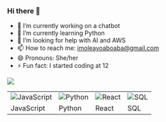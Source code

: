 ### Hi there 👋


- 🔭 I’m currently working on a chatbot 
- 🌱 I’m currently learning Python
- 🤔 I’m looking for help with AI and AWS
- 📫 How to reach me: imoleayoaboaba@gmail.com
- 😄 Pronouns: She/her
- ⚡ Fun fact: I started coding at 12




<a href="https://www.linkedin.com/in/ayomide-aboaba/"> <img src="images/linkedin.png" width=”30px”></a>
 <table>
  <tr>
    <td><img src="https://cdn.iconscout.com/icon/free/png-256/javascript-2752148-2284965.png" alt="JavaScript"></td>
    <td><img src="https://cdn.iconscout.com/icon/free/png-256/python-3521655-2945099.png" alt="Python"></td>
    <td><img src="https://cdn.iconscout.com/icon/free/png-256/react-1-282599.png" alt="React"></td>
    <td><img src="https://user-images.githubusercontent.com/77014218/236502403-8ea8cba5-f914-46af-b531-f325452a1eb6.png" alt="SQL"></td>
  </tr>
  <tr>
    <td>JavaScript</td>
    <td>Python</td>
    <td>React</td>
    <td>SQL</td>
  </tr>
</table>
                                                    
